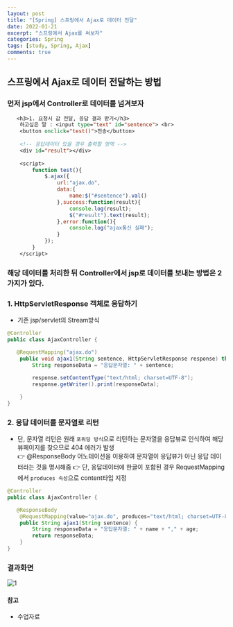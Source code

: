 ```yaml
---
layout: post
title: "[Spring] 스프링에서 Ajax로 데이터 전달"
date: 2022-01-21
excerpt: "스프링에서 Ajax를 써보자"
categories: Spring
tags: [study, Spring, Ajax]
comments: true
---
```


## 스프링에서 Ajax로 데이터 전달하는 방법

### 먼저 jsp에서 Controller로 데이터를 넘겨보자

```jsp
   <h3>1. 요청시 값 전달, 응답 결과 받기</h3>
	하고싶은 말 : <input type="text" id="sentence"> <br>
	<button onclick="test()">전송</button>
	
	<!-- 응답데이터 있을 경우 출력할 영역 -->
	<div id="result"></div>
	
	<script>
		function test(){
			$.ajax({
				url:"ajax.do",
				data:{
					name:$("#sentence").val()
				},success:function(result){
					console.log(result);
					$("#result").text(result);
				},error:function(){
					console.log("ajax통신 실패");
				}
			});
		}
	</script>
```

### 해당 데이터를 처리한 뒤 Controller에서 jsp로 데이터를 보내는 방법은 2가지가 있다.

### 1. HttpServletResponse 객체로 응답하기 
 - 기존 jsp/servlet의 Stream방식

```java
@Controller
public class AjaxController {

   @RequestMapping("ajax.do")
	public void ajax1(String sentence, HttpServletResponse response) throws IOException {
		String responseData = "응답문자열: " + sentence;
		
		response.setContentType("text/html; charset=UTF-8");
		response.getWriter().print(responseData);			

	}
} 
```

### 2. 응답 데이터를 문자열로 리턴
   - 단, 문자열 리턴은 원래 `포워딩 방식`으로 리턴하는 문자열을 응답뷰로 인식하여 해당 뷰페이지를 찾으므로 404 에러가 발생<br>
   👉 @ResponseBody 어노테이션을 이용하여 문자열이 응답뷰가 아닌 응답 데이터라는 것을 명시해줌
   👉 단, 응답데이터에 한글이 포함된 경우 RequestMapping에서 `produces 속성`으로 content타입 지정

```java
@Controller
public class AjaxController {

   @ResponseBody
	@RequestMapping(value="ajax.do", produces="text/html; charset=UTF-8")
	public String ajax1(String sentence) {
		String responseData = "응답문자열: " + name + "," + age;
		return responseData;	
	}
}   
```

### 결과화면

![1](https://user-images.githubusercontent.com/93863500/150482959-bacb7015-a23d-4d29-b5fd-5687f9005b7c.JPG)


#### 참고
 - 수업자료